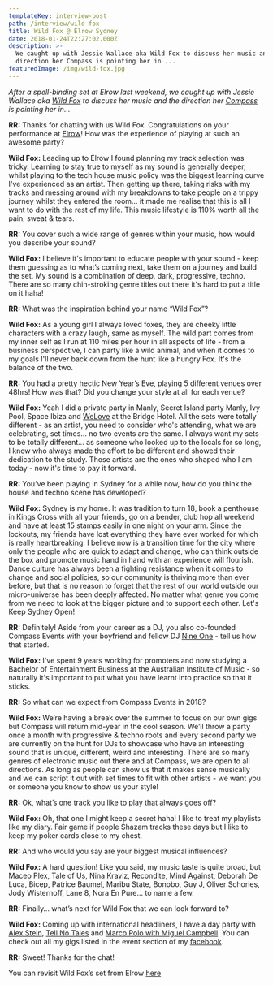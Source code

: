 ```yaml
---
templateKey: interview-post
path: /interview/wild-fox
title: Wild Fox @ Elrow Sydney
date: 2018-01-24T22:27:02.000Z
description: >-
  We caught up with Jessie Wallace aka Wild Fox to discuss her music and the
  direction her Compass is pointing her in ... 
featuredImage: /img/wild-fox.jpg
---
```

_After a spell-binding set at Elrow last weekend, we caught up with Jessie Wallace aka [Wild Fox](https://www.facebook.com/wildfoxdj/) to discuss her music and the direction her [Compass](https://www.facebook.com/compasseventssydney/) is pointing her in..._

**RR:** Thanks for chatting with us Wild Fox. Congratulations on your performance at [Elrow](https://www.facebook.com/elrowofficial/)! How was the experience of playing at such an awesome party?

**Wild Fox:** Leading up to Elrow I found planning my track selection was tricky. Learning to stay true to myself as my sound is generally deeper, whilst playing to the tech house music policy was the biggest learning curve I've experienced as an artist. Then getting up there, taking risks with my tracks and messing around with my breakdowns to take people on a trippy journey whilst they entered the room... it made me realise that this is all I want to do with the rest of my life. This music lifestyle is 110% worth all the pain, sweat & tears.

**RR:** You cover such a wide range of genres within your music, how would you describe your sound?

**Wild Fox:** I believe it's important to educate people with your sound - keep them guessing as to what’s coming next, take them on a journey and build the set. My sound is a combination of deep, dark, progressive, techno. There are so many chin-stroking genre titles out there it's hard to put a title on it haha!

**RR:** What was the inspiration behind your name “Wild Fox”?

**Wild Fox:** As a young girl I always loved foxes, they are cheeky little characters with a crazy laugh, same as myself. The wild part comes from my inner self as I run at 110 miles per hour in all aspects of life - from a business perspective, I can party like a wild animal, and when it comes to my goals I'll never back down from the hunt like a hungry Fox. It's the balance of the two.

**RR:** You had a pretty hectic New Year’s Eve, playing 5 different venues over 48hrs! How was that? Did you change your style at all for each venue?

**Wild Fox:** Yeah I did a private party in Manly, Secret Island party Manly, Ivy Pool, Space Ibiza and [WeLove](https://www.facebook.com/welovesydneyunderground/) at the Bridge Hotel. All the sets were totally different - as an artist, you need to consider who's attending, what we are celebrating, set times... no two events are the same. I always want my sets to be totally different... as someone who looked up to the locals for so long, I know who always made the effort to be different and showed their dedication to the study. Those artists are the ones who shaped who I am today - now it's time to pay it forward.

**RR:** You’ve been playing in Sydney for a while now, how do you think the house and techno scene has developed?

**Wild Fox:** Sydney is my home. It was tradition to turn 18, book a penthouse in Kings Cross with all your friends, go on a bender, club hop all weekend and have at least 15 stamps easily in one night on your arm. Since the lockouts, my friends have lost everything they have ever worked for which is really heartbreaking. I believe now is a transition time for the city where only the people who are quick to adapt and change, who can think outside the box and promote music hand in hand with an experience will flourish. Dance culture has always been a fighting resistance when it comes to change and social policies, so our community is thriving more than ever before, but that is no reason to forget that the rest of our world outside our micro-universe has been deeply affected. No matter what genre you come from we need to look at the bigger picture and to support each other. Let's Keep Sydney Open!

**RR:** Definitely! Aside from your career as a DJ, you also co-founded Compass Events with your boyfriend and fellow DJ [Nine One](https://www.facebook.com/nineonedj/) - tell us how that started.

**Wild Fox:** I've spent 9 years working for promoters and now studying a Bachelor of Entertainment Business at the Australian Institute of Music - so naturally it's important to put what you have learnt into practice so that it sticks.

**RR:** So what can we expect from Compass Events in 2018?

**Wild Fox:** We’re having a break over the summer to focus on our own gigs but Compass will return mid-year in the cool season. We’ll throw a party once a month with progressive & techno roots and every second party we are currently on the hunt for DJs to showcase who have an interesting sound that is unique, different, weird and interesting. There are so many genres of electronic music out there and at Compass, we are open to all directions. As long as people can show us that it makes sense musically and we can script it out with set times to fit with other artists - we want you or someone you know to show us your style!

**RR:** Ok, what’s one track you like to play that always goes off?

**Wild Fox:** Oh, that one I might keep a secret haha! I like to treat my playlists like my diary. Fair game if people Shazam tracks these days but I like to keep my poker cards close to my chest.

**RR:** And who would you say are your biggest musical influences?

**Wild Fox:** A hard question! Like you said, my music taste is quite broad, but Maceo Plex, Tale of Us, Nina Kraviz, Recondite, Mind Against, Deborah De Luca, Bicep, Patrice Baumel, Maribu State, Bonobo, Guy J, Oliver Schories, Jody Wisternoff, Lane 8, Nora En Pure... to name a few.

**RR:** Finally… what’s next for Wild Fox that we can look forward to?

**Wild Fox:** Coming up with international headliners, I have a day party with [Alex Stein](https://www.facebook.com/events/142549763077933/), [Tell No Tales](https://www.facebook.com/events/198978780663183/) and [Marco Polo with Miguel Campbell](https://www.facebook.com/events/1517566008299205/). You can check out all my gigs listed in the event section of my [facebook](https://www.facebook.com/wildfoxdj).

**RR:** Sweet! Thanks for the chat!

You can revisit Wild Fox’s set from Elrow [here](https://l.facebook.com/l.php?u=https%3A%2F%2Fwww.mixcloud.com%2F_WildFox%2Felrow-sydney-wild-fox-live-mix%2F&h=ATNiG6EoNCaW_xEAvPb4kgB83HqnPtCUS7cXC7lAC4qrNwfoVDqM14mbJMuFAps2zCgW_Kytxs0hxuE3TdVFtGqteQF_nmCuh7zzKoqg1uXMHDFwpJypuEmU)
